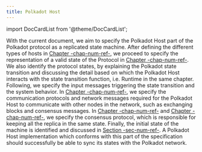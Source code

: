 ```yaml
---
title: Polkadot Host
---
```


import DocCardList from '@theme/DocCardList';

With the current document, we aim to specify the Polkadot Host part of the Polkadot protocol as a replicated state machine. After defining the different types of hosts in [Chapter -chap-num-ref-](chap-overview), we proceed to specify the representation of a valid state of the Protocol in [Chapter -chap-num-ref-](chap-state). We also identify the protocol states, by explaining the Polkadot state transition and discussing the detail based on which the Polkadot Host interacts with the state transition function, i.e. Runtime in the same chapter. Following, we specify the input messages triggering the state transition and the system behavior. In [Chapter -chap-num-ref-](chap-networking), we specify the communication protocols and network messages required for the Polkadot Host to communicate with other nodes in the network, such as exchanging blocks and consensus messages. In [Chapter -chap-num-ref-](sect-block-production) and [Chapter -chap-num-ref-](sect-finality), we specify the consensus protocol, which is responsible for keeping all the replica in the same state. Finally, the initial state of the machine is identified and discussed in [Section -sec-num-ref-](id-cryptography-encoding#section-genesis). A Polkadot Host implementation which conforms with this part of the specification should successfully be able to sync its states with the Polkadot network.

<DocCardList />
